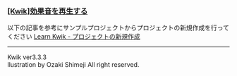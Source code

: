 ### [[Kwik]効果音を再生する](http://wp.me/p2bA78-6b)

以下の記事を参考にサンプルプロジェクトからプロジェクトの新規作成を行ってください
[Learn Kwik - プロジェクトの新規作成](http://wp.me/p2bA78-8j)

***
Kwik ver3.3.3  
llustration by Ozaki Shimeji All right reserved.
